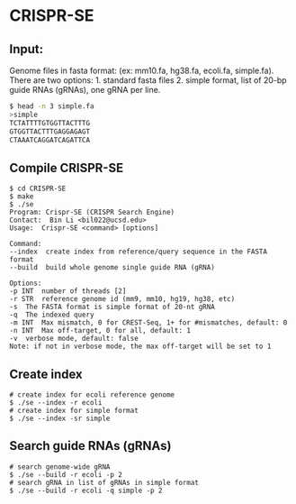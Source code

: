 # CRISPR-SE
## Input:
Genome files in fasta format: (ex: mm10.fa, hg38.fa, ecoli.fa, simple.fa). There are two options: 1. standard fasta files 2. simple format, list of 20-bp guide RNAs (gRNAs), one gRNA per line.
```bash
$ head -n 3 simple.fa 
>simple
TCTATTTTGTGGTTACTTTG
GTGGTTACTTTGAGGAGAGT
CTAAATCAGGATCAGATTCA
```
## Compile CRISPR-SE
```
$ cd CRISPR-SE
$ make
$ ./se
Program: Crispr-SE (CRISPR Search Engine)
Contact:  Bin Li <bil022@ucsd.edu>
Usage:  Crispr-SE <command> [options]

Command:
--index  create index from reference/query sequence in the FASTA format
--build  build whole genome single guide RNA (gRNA)

Options:
-p INT  number of threads [2]
-r STR  reference genome id (mm9, mm10, hg19, hg38, etc)
-s  The FASTA format is simple format of 20-nt gRNA
-q  The indexed query
-m INT  Max mismatch, 0 for CREST-Seq, 1+ for #mismatches, default: 0
-n INT  Max off-target, 0 for all, default: 1
-v  verbose mode, default: false
Note: if not in verbose mode, the max off-target will be set to 1
```
## Create index
```
# create index for ecoli reference genome
$ ./se --index -r ecoli
# create index for simple format
$ ./se --index -sr simple
```
## Search guide RNAs (gRNAs)
```
# search genome-wide gRNA
$ ./se --build -r ecoli -p 2
# search gRNA in list of gRNAs in simple format
$ ./se --build -r ecoli -q simple -p 2
```
